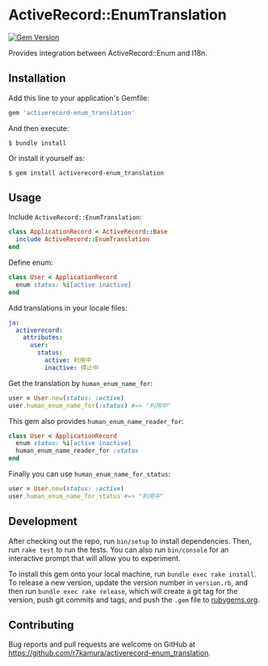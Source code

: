 # ActiveRecord::EnumTranslation

[![Gem Version](https://badge.fury.io/rb/activerecord-enum_translation.svg)](https://rubygems.org/gems/activerecord-enum_translation)

Provides integration between ActiveRecord::Enum and I18n.

## Installation

Add this line to your application's Gemfile:

```ruby
gem 'activerecord-enum_translation'
```

And then execute:

    $ bundle install

Or install it yourself as:

    $ gem install activerecord-enum_translation

## Usage

Include `ActiveRecord::EnumTranslation`:

```ruby
class ApplicationRecord < ActiveRecord::Base
  include ActiveRecord::EnumTranslation
end
```

Define enum:

```ruby
class User < ApplicationRecord
  enum status: %i[active inactive]
end
```

Add translations in your locale files:

```yaml
ja:
  activerecord:
    attributes:
      user:
        status:
          active: 利用中
          inactive: 停止中
```

Get the translation by `human_enum_name_for`:

```ruby
user = User.new(status: :active)
user.human_enum_name_for(:status) #=> "利用中"
```

This gem also provides `human_enum_name_reader_for`:

```ruby
class User < ApplicationRecord
  enum status: %i[active inactive]
  human_enum_name_reader_for :status
end
```

Finally you can use `human_enum_name_for_status`:

```ruby
user = User.new(status: :active)
user.human_enum_name_for_status #=> "利用中"
```

## Development

After checking out the repo, run `bin/setup` to install dependencies. Then, run `rake test` to run the tests. You can also run `bin/console` for an interactive prompt that will allow you to experiment.

To install this gem onto your local machine, run `bundle exec rake install`. To release a new version, update the version number in `version.rb`, and then run `bundle exec rake release`, which will create a git tag for the version, push git commits and tags, and push the `.gem` file to [rubygems.org](https://rubygems.org).

## Contributing

Bug reports and pull requests are welcome on GitHub at https://github.com/r7kamura/activerecord-enum_translation.

